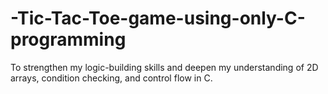 # -Tic-Tac-Toe-game-using-only-C-programming
To strengthen my logic-building skills and deepen my understanding of 2D arrays, condition checking, and control flow in C.
